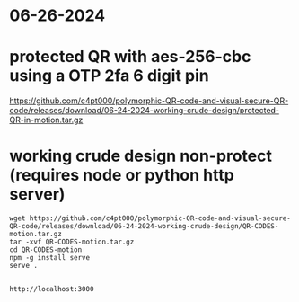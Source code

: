 
# 06-26-2024
# protected QR with aes-256-cbc using a OTP 2fa 6 digit pin

https://github.com/c4pt000/polymorphic-QR-code-and-visual-secure-QR-code/releases/download/06-24-2024-working-crude-design/protected-QR-in-motion.tar.gz


# working crude design non-protect (requires node or python http server)
```
wget https://github.com/c4pt000/polymorphic-QR-code-and-visual-secure-QR-code/releases/download/06-24-2024-working-crude-design/QR-CODES-motion.tar.gz
tar -xvf QR-CODES-motion.tar.gz
cd QR-CODES-motion
npm -g install serve
serve .


http://localhost:3000

```














